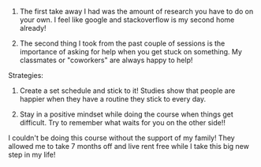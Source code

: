 1. The first take away I had was the amount of research you have to do on your own. I feel like google and stackoverflow is my second home already!

2. The second thing I took from the past couple of sessions is the importance of asking for help when you get stuck on something. My classmates or "coworkers" are always happy to help!

Strategies:
1. Create a set schedule and stick to it! Studies show that people are happier when they have a routine they stick to every day.

2. Stay in a positive mindset while doing the course when things get difficult. Try to remember what waits for you on the other side!!

I couldn't be doing this course without the support of my family! They allowed me to take 7 months off and live rent free while I take this big new step in my life!

